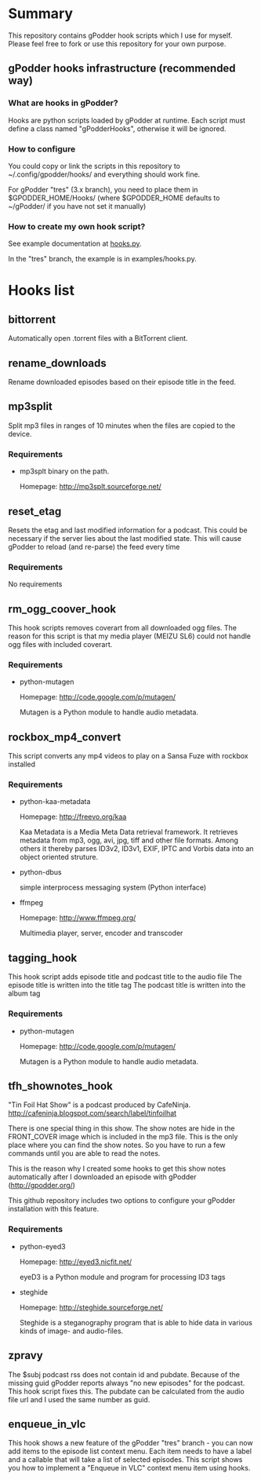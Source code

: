# Summary

This repository contains gPodder hook scripts which I use for myself. Please feel free to fork or use this repository for your own purpose.

## gPodder hooks infrastructure (recommended way)

### What are hooks in gPodder?

Hooks are python scripts loaded by gPodder at runtime. Each script must define a class named "gPodderHooks", otherwise it will be ignored.

### How to configure

You could copy or link the scripts in this repository to ~/.config/gpodder/hooks/ and everything should work fine.

For gPodder "tres" (3.x branch), you need to place them in $GPODDER_HOME/Hooks/ (where $GPODDER_HOME defaults to ~/gPodder/ if you have not set it manually)

### How to create my own hook script?

See example documentation at [hooks.py](http://repo.or.cz/w/gpodder.git/blob/HEAD:/doc/dev/examples/hooks.py).

In the "tres" branch, the example is in examples/hooks.py.

# Hooks list


## bittorrent

Automatically open .torrent files with a BitTorrent client.

## rename_downloads

Rename downloaded episodes based on their episode title in the feed.

## mp3split

Split mp3 files in ranges of 10 minutes when the files are copied to the device.

### Requirements

- mp3splt binary on the path.

  Homepage: http://mp3splt.sourceforge.net/
  

## reset_etag

Resets the etag and last modified information for a podcast. This could be necessary if the server lies about the last modified state.
This will cause gPodder to reload (and re-parse) the feed every time 

### Requirements

No requirements


## rm_ogg_coover_hook

This hook scripts removes coverart from all downloaded ogg files.
The reason for this script is that my media player (MEIZU SL6) could not handle ogg files with included coverart. 

### Requirements

- python-mutagen

  Homepage: http://code.google.com/p/mutagen/

  Mutagen is a Python module to handle audio metadata.


## rockbox_mp4_convert

This script converts any mp4 videos to play on a Sansa Fuze with rockbox installed

### Requirements

- python-kaa-metadata

  Homepage: http://freevo.org/kaa 

  Kaa Metadata is a Media Meta Data retrieval framework. It retrieves metadata from mp3, ogg, avi, jpg, tiff and other file formats. Among others it thereby parses ID3v2, ID3v1, EXIF, IPTC and Vorbis data into an object oriented struture.

- python-dbus

  simple interprocess messaging system (Python interface)

- ffmpeg

  Homepage: http://www.ffmpeg.org/

  Multimedia player, server, encoder and transcoder


## tagging_hook

This hook script adds episode title and podcast title to the audio file
The episode title is written into the title tag
The podcast title is written into the album tag

### Requirements

- python-mutagen

  Homepage: http://code.google.com/p/mutagen/

  Mutagen is a Python module to handle audio metadata.


## tfh_shownotes_hook

"Tin Foil Hat Show" is a podcast produced by CafeNinja.
http://cafeninja.blogspot.com/search/label/tinfoilhat

There is one special thing in this show. The show notes are hide in the FRONT_COVER image which is included in the mp3 file. This is the only place where you can find the show notes. So you have to run a few commands until you are able to read the notes.

This is the reason why I created some hooks to get this show notes automatically after I downloaded an episode with gPodder (http://gpodder.org/)

This github repository includes two options to configure your gPodder installation with this feature.

### Requirements

- python-eyed3

  Homepage: http://eyed3.nicfit.net/

  eyeD3 is a Python module and program for processing ID3 tags

- steghide

  Homepage: http://steghide.sourceforge.net/

  Steghide is a steganography program that is able to hide data in various kinds of image- and audio-files. 


## zpravy

The $subj podcast rss does not contain id and pubdate. Because of the missing guid gPodder reports always "no new episodes" for the podcast. 
This hook script fixes this. The pubdate can be calculated from the audio file url and I used the same number as guid.


## enqueue_in_vlc

This hook shows a new feature of the gPodder "tres" branch - you can now add
items to the episode list context menu. Each item needs to have a label and
a callable that will take a list of selected episodes. This script shows you
how to implement a "Enqueue in VLC" context menu item using hooks.

